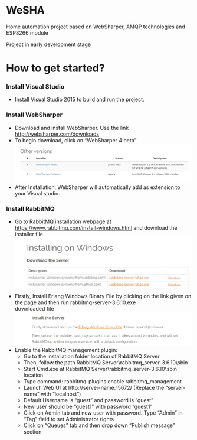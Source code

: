 # WeSHA
Home automation project based on WebSharper, AMQP technologies and ESP8266 module

Project in early development stage
# How to get started?
### Install Visual Studio
* Install Visual Studio 2015 to build and run the project.

### Install WebSharper
* Download and install WebSharper. Use the link http://websharper.com/downloads
* To begin download, click on “WebSharper 4 beta” <br/>
  ![](docs/images/WebSharperInstallLocPic.jpg)
* After Installation, WebSharper will automatically add as extension to your Visual studio.

### Install RabbitMQ
* Go to RabbitMQ installation webpage at https://www.rabbitmq.com/install-windows.html and download the installer file <br/>
  ![](docs/images/RabbitMQInstallLocPic.jpg)
* Firstly, Install Erlang Windows Binary File by clicking on the link given on the page  and then run rabbitmq-server-3.6.10.exe     
  downloaded file <br/>
  ![](docs/images/RabbitMQInstallInstPic.jpg)
* Enable the RabbitMQ management plugin:
  * Go to the installation folder location of RabbitMQ Server
  * Then, follow the path RabbitMQ Server\rabbitmq_server-3.6.10\sbin
  * Start Cmd.exe at RabbitMQ Server\rabbitmq_server-3.6.10\sbin location
  * Type command: rabbitmq-plugins enable rabbitmq_management
  * Launch Web UI at http://server-name:15672/ (Replace the “server-name” with “localhost”)
  * Default Username is “guest” and password is “guest”
  * New user should be “guest1” with password “guest1”
  * Click on Admin tab and new user with password. Type “Admin” in “Tag” field to set Administrator rights
  * Click on “Queues” tab and then drop down “Publish message” section
